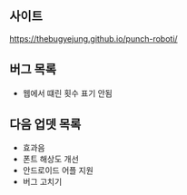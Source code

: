 ## 사이트
https://thebugyejung.github.io/punch-roboti/

## 버그 목록
* 웹에서 떄린 횟수 표기 안됨

## 다음 업뎃 목록
* 효과음
* 폰트 해상도 개선
* 안드로이드 어플 지원
* 버그 고치기